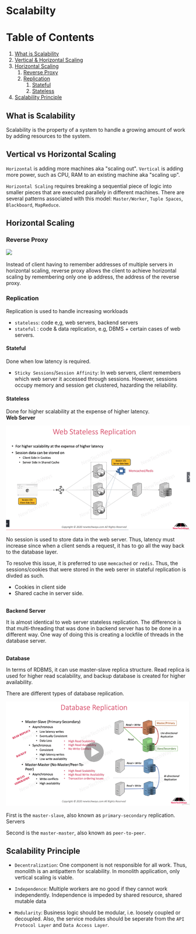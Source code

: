# Scalabilty

# Table of Contents

1. [What is Scalability](#What)
2. [Vertical & Horizontal Scaling](#VerticalHorizontal)
3. [Horizontal Scaling](#Horizontal)
    1. [Reverse Proxy](#ReverseProxy)
    2. [Replication](#Replication)
        1. [Stateful](#Stateful)
        2. [Stateless](#Stateless)
4. [Scalability Principle](#ScalabilityPrinciple)


## What is Scalability<a name="What" />

Scalability is the property of a system to handle a growing amount of work by adding resources to the system.


## Vertical vs Horizontal Scaling<a name="VerticalHorizontal" />

`Horizontal` is adding more machines aka "scaling out".
`Vertical` is adding more power, such as CPU, RAM to an existing machine aka "scaling up".

`Horizontal Scaling` requires breaking a sequential piece of logic into smaller pieces that are
executed parallely in different machines. There are several patterns associated with this model:
`Master/Worker`, `Tuple Spaces`, `Blackboard`, `MapReduce`. 


## Horizontal Scaling<a name="Horizontal" />

### Reverse Proxy<a name="ReverseProxy" />

![](https://miro.medium.com/max/2566/1*v4Pp0pG5WMbknprejifVmw.png)

Instead of client having to remember addresses of multiple servers in horizontal scaling, reverse proxy allows
the client to achieve horizontal scaling by remembering only one ip address, the address of the reverse proxy.

### Replication<a name="Replication" />

Replication is used to handle increasing workloads
- `stateless`: code e,g, web servers, backend servers
- `stateful` : code & data replication, e.g, DBMS + certain cases of web servers.

#### Stateful<a name="Stateful" />

Done when low latency is required.

- `Sticky Sessions`/`Session Affinity`: In web servers, client remembers which web server it accessed through sessions. However, sessions occupy memory and session get clustered, hazarding the reliability.


#### Stateless<a name="Stateless" />

Done for higher scalability at the expense of higher latency.
<br />
<b>Web Server</b>

![web-replication](../../../../assets/images/web_replication.png)

No session is used to store data in the web server. Thus, latency must increase since when a client sends
a request, it has to go all the way back to the database layer.
<br />

To resolve this issue, it is preferred to use `memcached` or `redis`. Thus, the sessions/cookies that were 
stored in the web serer in stateful replication is divded as such.

- Cookies in client side
- Shared cache in server side.

<br />
<b>Backend Server</b>

It is almost identical to web server stateless replication. The difference is that multi-threading that was
done in backend server has to be done in a different way. One way of doing this is creating a lockfile of threads in the database server.

<br />
<b>Database</b>

In terms of RDBMS, it can use master-slave replica structure. Read replica is used for higher read scalability, and backup database is created for higher availability.

There are different types of database replication.<br />

![database-replication](../../../../assets/images/databaseReplication.png)

First is the `master-slave`, also known as `primary-secondary` replication. <br />
Servers

Second is the `master-master`, also known as `peer-to-peer`.
## Scalability Principle<a name="Scalability Principle" />

- `Decentralization`: One component is not responsible for all work. Thus, monolith is an antipattern for scalability. In monolith application, only vertical scaling is viable.


- `Independence`: Multiple workers are no good if they cannot work independently. Independence is impeded by shared resource, shared mutable data

- `Modularity`: Business logic should be modular, i.e. loosely coupled or decoupled. Also, the service modules should be seperate from the `API Protocol Layer` and `Data Access Layer`.